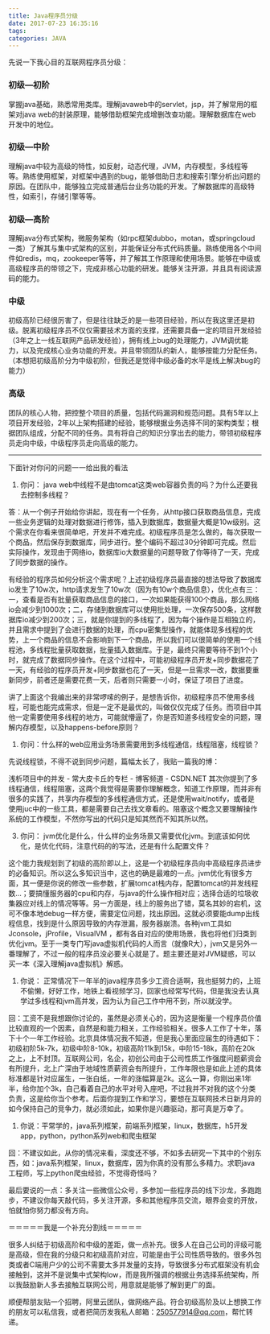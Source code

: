 ```yaml
---
title: Java程序员分级
date: 2017-07-23 16:35:16
tags:
categories: JAVA
---
```

先说一下我心目的互联网程序员分级：

### 初级—初阶
掌握java基础，熟悉常用类库。理解javaweb中的servlet，jsp，并了解常用的框架对java web的封装原理，能够借助框架完成增删改查功能。理解数据库在web开发中的地位。
### 初级—中阶
理解java中较为高级的特性，如反射，动态代理，JVM，内存模型，多线程等等。熟练使用框架，对框架中遇到的bug，能够借助日志和搜索引擎分析出问题的原因。在团队中，能够独立完成普通后台业务功能的开发。了解数据库的高级特性，如索引，存储引擎等等。
### 初级—高阶
理解java分布式架构，微服务架构（如rpc框架dubbo，motan，或springcloud一类）了解其与集中式架构的区别，并能保证分布式代码质量。熟练使用各个中间件如redis，mq，zookeeper等等，并了解其工作原理和使用场景。能够在中级或高级程序员的带领之下，完成非核心功能的研发。能够关注开源，并且具有阅读源码的能力。
### 中级
初级高阶已经很厉害了，但是往往缺乏的是一些项目经验，所以在我这里还是初级。脱离初级程序员不仅仅需要技术方面的支撑，还需要具备一定的项目开发经验（3年之上一线互联网产品研发经验），拥有线上bug的处理能力，JVM调优能力，以及完成核心业务功能的开发。并且带领团队的新人，能够按能力分配任务。（本想把初级高阶分为中级初阶，但我还是觉得中级必备的水平是线上解决bug的能力）
### 高级
团队的核心人物，把控整个项目的质量，包括代码漏洞和规范问题。具有5年以上项目开发经验，2年以上架构搭建的经验，能够根据业务选择不同的架构类型；根据团队组成，分配不同的任务。具有将自己的知识分享出去的能力，带领初级程序员走向中级，中级程序员走向高级的能力。

---

下面针对你问的问题一一给出我的看法

1. 你问： java web中线程不是由tomcat这类web容器负责的吗？为什么还要我去控制多线程？

  答：从一个例子开始给你讲起，现在有一个任务，从http接口获取商品信息，完成一些业务逻辑的处理对数据进行修饰，插入到数据库，数据量大概是10w级别。这个需求在你看来很简单吧，开发并不难完成。初级程序员是怎么做的，每次获取一个商品，然后保存到数据库，同步进行。整个编码不超过30分钟即可完成。然后实际操作，发现由于网络io，数据库io大数据量的问题导致了你等待了一天，完成了同步数据的操作。

  有经验的程序员如何分析这个需求呢？上述初级程序员最直接的想法导致了数据库io发生了10w次，http请求发生了10w次（因为有10w个商品信息），优化点有三：一，查看是否有批量获取商品信息的接口，一次如果能获得100个商品，那么网络io会减少到1000次；二，存储到数据库可以使用批处理，一次保存500条，这样数据库io减少到200次；三，就是你提到的多线程了，因为每个操作是互相独立的，并且需求中提到了会进行数据的处理，而cpu密集型操作，就能体现多线程的优势，上一个商品的信息不会影响到下一个商品，所以我们可以很简单的使用一个线程池，多线程批量获取数据，批量插入数据库。于是，最终只需要等待不到1个小时，就完成了数据同步操作。在这个过程中，可能初级程序员开发+同步数据花了一天，有经验的程序员开发+同步数据也花了一天，但是一旦需求一改，数据要重新同步，前者还是需要花费一天，后者则只需要一小时，保证了项目了进度。

  讲了上面这个我编出来的非常啰嗦的例子，是想告诉你，初级程序员不使用多线程，可能也能完成需求，但是一定不是最优的，叫做仅仅完成了任务。而项目中其他一定需要使用多线程的地方，可能就懵逼了，你是否知道多线程安全的问题，理解内存模型，以及happens-before原则？

1. 你问：什么样的web应用业务场景需要用到多线程通信，线程阻塞，线程锁？

  先说线程锁，不得不说到同步问题，篇幅太长了，我贴一篇我的博：

  浅析项目中的并发 - 常大皮卡丘的专栏 - 博客频道 - CSDN.NET
  其次你提到了多线程通信，线程阻塞，这两个我觉得是需要你理解概念，知道工作原理，而并非有很多的实践了，共享内存模型的多线程通信方式，还是使用wait/notify，或者是使用juc中的一些工具，都是需要自己去找文章看的。阻塞这个概念又要理解操作系统的工作模型，不然你写出的代码只是知其然而不知其所以然。

  3. 你问： jvm优化是什么，什么样的业务场景又需要优化jvm。到底该如何优化，是优化代码，注意代码的的写法，还是有什么配置文件？

  这个能力我规划到了初级的高阶即以上，这是一个初级程序员向中高级程序员进步的必备知识。所以这么多知识当中，这也的确是最难的一点。jvm优化有很多方面，其一便是你说的修改一些参数，扩展tomcat栈内存，配置tomcat的并发线程数...；要搞懂服务器的cpu和内存，与java的什么操作相对应；选择合适的垃圾收集器应对线上的情况等等。另一方面是，线上的服务出了错，莫名其妙的宕机，这可不像本地debug一样方便，需要定位问题，找出原因。这就必须要能dump出线程信息，找到是什么原因导致的内存泄漏，服务器崩溃。各种jvm工具如 Jconsole，jProfile，VisualVM ，都有各自对应的使用场景，我也将他们归类到优化jvm。至于一类专门写java虚拟机代码的人而言（就像R大），jvm又是另外一番理解了，不过一般的程序员没必要关心就是了。题主要还是对JVM疑惑，可以买一本《深入理解java虚拟机》解惑。
1. 你说： 正常情况下一年半的java程序员多少工资合适啊，我也挺努力的，上班不偷懒，好好工作，地铁上看视频学习，回家也经常写代码，但是我没去认真学过多线程和jvm高并发，因为认为自己工作中用不到，所以就没学。

  回：工资不是我想跟你讨论的，虽然是必须关心的，因为这是衡量一个程序员价值比较直观的一个因素，自然是和能力相关，工作经验相关。很多人工作了十年，落下十个一年工作经验。北京具体情况我不知道，但是我心里面应届生的待遇如下：初级初阶5k-7k，初级中阶8-10k，初级高阶11k到15k，中阶15-18k，高阶在20k之上，上不封顶。互联网公司，名企，初创公司由于公司性质工作强度问题薪资会有所提升，北上广深由于地域性质薪资会有所提升，工作年限也是如此上述的具体标准都是针对应届生，一张白纸，一年的涨幅算是2k。这么一算，你刚出来1年半，给你加个3k，自己看着自己的水平对号入座吧，不过我并不对我的这个分类负责，这是给你当个参考。后面你提到工作和学习，要想在互联网技术日新月异的如今保持自己的竞争力，就必须如此，如果你是兴趣驱动，那可真是万幸了。

1. 你说：平常学的，java系列框架，前端系列框架，linux，数据库，h5开发app，python，python系列web和爬虫框架

  回：不建议如此，从你的情况来看，深度还不够，不如多去研究一下其中的个别东西，如：java系列框架，linux，数据库，因为你真的没有那么多精力。求职java工程师，写上python爬虫经验，不觉得奇怪吗？

  最后要说的一点：多关注一些微信公众号，多参加一些程序员的线下沙龙，多跑跑步，不建议你每天敲代码，多关注开源，多和其他程序员交流，眼界会变的开放，怕就怕你努力都没有方向。

＝＝＝＝＝我是一个补充分割线＝＝＝＝＝

很多人纠结于初级高阶和中级的差距，做一点补充。很多人在自己公司的评级可能是高级，但在我的分级只和初级高阶对应，可能是由于公司性质导致的。很多外包类或者C端用户少的公司不需要太多并发量的支持，导致很多分布式框架没有机会接触到，这并不是说集中式架构low，而是我所强调的根据业务选择系统架构，所以我鼓励新人多去接触互联网公司，用意就是能够了解到更广的面。

顺便帮朋友贴一个招聘，阿里云团队，做网络产品。符合初级高阶及以上想换工作的朋友可以私信我，或者把简历发我私人邮箱：250577914@qq.com，帮忙转递。
